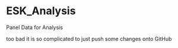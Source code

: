 # ESK_Analysis
Panel Data for Analysis

too bad it is so complicated to just push some changes onto GitHub

